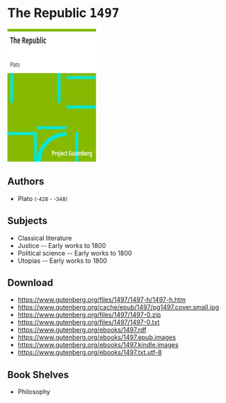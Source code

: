 # The Republic <kbd>1497</kbd>

![](./cover.medium.jpg "")

## Authors


 - Plato <small>(-428 - -348)</small>

## Subjects


 - Classical literature
 - Justice -- Early works to 1800
 - Political science -- Early works to 1800
 - Utopias -- Early works to 1800

## Download


 - https://www.gutenberg.org/files/1497/1497-h/1497-h.htm
 - https://www.gutenberg.org/cache/epub/1497/pg1497.cover.small.jpg
 - https://www.gutenberg.org/files/1497/1497-0.zip
 - https://www.gutenberg.org/files/1497/1497-0.txt
 - https://www.gutenberg.org/ebooks/1497.rdf
 - https://www.gutenberg.org/ebooks/1497.epub.images
 - https://www.gutenberg.org/ebooks/1497.kindle.images
 - https://www.gutenberg.org/ebooks/1497.txt.utf-8

## Book Shelves


 - Philosophy
